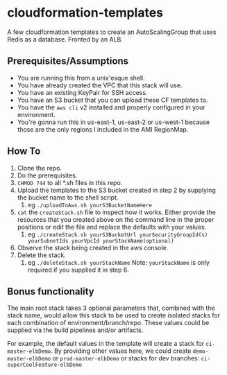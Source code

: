# cloudformation-templates
A few cloudformation templates to create an AutoScalingGroup that uses Redis as a database. Fronted by an ALB.

## Prerequisites/Assumptions
 - You are running this from a unix'esque shell.
 - You have already created the VPC that this stack will use.
  - You have an existing KeyPair for SSH access.
  - You have an S3 bucket that you can upload these CF templates to.
  - You have the `aws cli` v2 installed and properly configured in your environment.
  - You're gonna run this in us-east-1, us-east-2 or us-west-1 because those are the only regions I included in the AMI RegionMap.

## How To
1. Clone the repo.
2. Do the prerequisites.
3. `CHMOD 744` to all *.sh files in this repo.
4. Upload the templates to the S3 bucket created in step 2 by supplying the bucket name to the shell script.
     1. eg `./uploadToAws.sh yourS3BucketNameHere`
5. `cat` the `createStack.sh` file to inspect how it works. Either provide the resources that you created above on the command line in the proper positions or edit the file and replace the defaults with your values.
    1. eg `./createStack.sh yourS3BucketUrl yourSecurityGroupId(s) yourSubnetIds yourVpcId yourStackName(optional)`
6. Observe the stack being created in the aws console.
7. Delete the stack.
    1. eg  `./deleteStack.sh yourStackName` Note: `yourStackName` is only required if you supplied it in step 6.
    
## Bonus functionality 
The main root stack takes 3 optional parameters that, combined with the stack name, would allow this stack to be used to create isolated stacks for each combination of environment/branch/repo. These values could be supplied via the build pipelines and/or artifacts.

For example, the default values in the template will create a stack for `ci-master-elbDemo`. By providing other values here, we could create `demo-master-elbDemo` or `prod-master-elbDemo` or stacks for dev branches: `ci-superCoolFeature-elbDemo`

